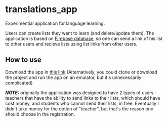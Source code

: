 # translations_app
 
Experimential application for language learning.

Users can create lists they want to learn (and delete/update them). The application is based on [Firebase database](https://firebase.google.com/), so one can send a link of his list to other users and recieve lists using list links from other users.


## How to use
Download the app in [this link](https://github.com/binyaminc/translations_app/raw/main/app/release/app-release.apk)
(Alternatively, you could clone or download the project and run the app on an emulator, but it's unnecessarily complicated)

**_NOTE:_** originally the application was designed to have 2 types of users - teachers that have the ability to send links to their lists, which should have cost money, and students who cannot send their lists, in free. Eventually I didn't take money for the option of "teacher", but that's the reason one should choose in the registration. 
